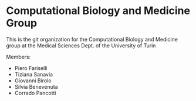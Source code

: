 # Computational Biology and Medicine Group
This is the git organization for the Computational Biology and Medicine group at the Medical Sciences Dept. of the University of Turin

Members:
- Piero Fariselli
- Tiziana Sanavia
- Giovanni Birolo
- Silvia Benevenuta
- Corrado Pancotti
